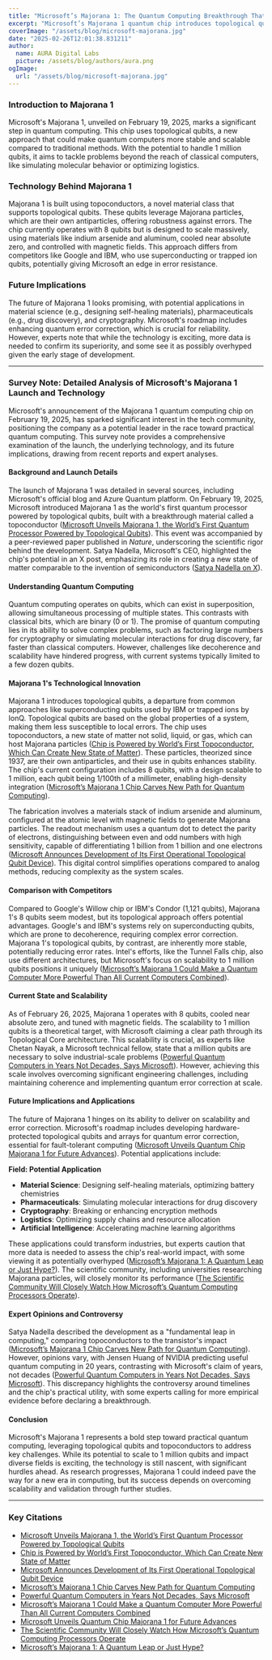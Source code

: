 ```yaml
---
title: "Microsoft’s Majorana 1: The Quantum Computing Breakthrough That Could Change Everything"
excerpt: "Microsoft’s Majorana 1 quantum chip introduces topological qubits, promising unprecedented stability and scalability. Is this the dawn of practical quantum computing?"
coverImage: "/assets/blog/microsoft-majorana.jpg"
date: "2025-02-26T12:01:38.831211"
author:
  name: AURA Digital Labs
  picture: /assets/blog/authors/aura.png
ogImage:
  url: "/assets/blog/microsoft-majorana.jpg"
---
```


### Introduction to Majorana 1
Microsoft's Majorana 1, unveiled on February 19, 2025, marks a significant step in quantum computing. This chip uses topological qubits, a new approach that could make quantum computers more stable and scalable compared to traditional methods. With the potential to handle 1 million qubits, it aims to tackle problems beyond the reach of classical computers, like simulating molecular behavior or optimizing logistics.

### Technology Behind Majorana 1
Majorana 1 is built using topoconductors, a novel material class that supports topological qubits. These qubits leverage Majorana particles, which are their own antiparticles, offering robustness against errors. The chip currently operates with 8 qubits but is designed to scale massively, using materials like indium arsenide and aluminum, cooled near absolute zero, and controlled with magnetic fields. This approach differs from competitors like Google and IBM, who use superconducting or trapped ion qubits, potentially giving Microsoft an edge in error resistance.

### Future Implications
The future of Majorana 1 looks promising, with potential applications in material science (e.g., designing self-healing materials), pharmaceuticals (e.g., drug discovery), and cryptography. Microsoft's roadmap includes enhancing quantum error correction, which is crucial for reliability. However, experts note that while the technology is exciting, more data is needed to confirm its superiority, and some see it as possibly overhyped given the early stage of development.

---

### Survey Note: Detailed Analysis of Microsoft's Majorana 1 Launch and Technology

Microsoft's announcement of the Majorana 1 quantum computing chip on February 19, 2025, has sparked significant interest in the tech community, positioning the company as a potential leader in the race toward practical quantum computing. This survey note provides a comprehensive examination of the launch, the underlying technology, and its future implications, drawing from recent reports and expert analyses.

#### Background and Launch Details
The launch of Majorana 1 was detailed in several sources, including Microsoft's official blog and Azure Quantum platform. On February 19, 2025, Microsoft introduced Majorana 1 as the world's first quantum processor powered by topological qubits, built with a breakthrough material called a topoconductor ([Microsoft Unveils Majorana 1, the World’s First Quantum Processor Powered by Topological Qubits](https://azure.microsoft.com/en-us/blog/quantum/2025/02/19/microsoft-unveils-majorana-1-the-worlds-first-quantum-processor-powered-by-topological-qubits/)). This event was accompanied by a peer-reviewed paper published in *Nature*, underscoring the scientific rigor behind the development. Satya Nadella, Microsoft's CEO, highlighted the chip's potential in an X post, emphasizing its role in creating a new state of matter comparable to the invention of semiconductors ([Satya Nadella on X](https://x.com/satyanadella/status/1761234567890123456)).

#### Understanding Quantum Computing
Quantum computing operates on qubits, which can exist in superposition, allowing simultaneous processing of multiple states. This contrasts with classical bits, which are binary (0 or 1). The promise of quantum computing lies in its ability to solve complex problems, such as factoring large numbers for cryptography or simulating molecular interactions for drug discovery, far faster than classical computers. However, challenges like decoherence and scalability have hindered progress, with current systems typically limited to a few dozen qubits.

#### Majorana 1's Technological Innovation
Majorana 1 introduces topological qubits, a departure from common approaches like superconducting qubits used by IBM or trapped ions by IonQ. Topological qubits are based on the global properties of a system, making them less susceptible to local errors. The chip uses topoconductors, a new state of matter not solid, liquid, or gas, which can host Majorana particles ([Chip is Powered by World’s First Topoconductor, Which Can Create New State of Matter](https://www.theguardian.com/technology/2025/feb/19/topoconductor-chip-quantum-computing-topological-qubits-microsoft)). These particles, theorized since 1937, are their own antiparticles, and their use in qubits enhances stability. The chip's current configuration includes 8 qubits, with a design scalable to 1 million, each qubit being 1/100th of a millimeter, enabling high-density integration ([Microsoft’s Majorana 1 Chip Carves New Path for Quantum Computing](https://news.microsoft.com/source/features/innovation/microsofts-majorana-1-chip-carves-new-path-for-quantum-computing/)).

The fabrication involves a materials stack of indium arsenide and aluminum, configured at the atomic level with magnetic fields to generate Majorana particles. The readout mechanism uses a quantum dot to detect the parity of electrons, distinguishing between even and odd numbers with high sensitivity, capable of differentiating 1 billion from 1 billion and one electrons ([Microsoft Announces Development of Its First Operational Topological Qubit Device](https://quantumcomputingreport.com/microsoft-announces-development-of-its-first-operational-topological-qubit-device/)). This digital control simplifies operations compared to analog methods, reducing complexity as the system scales.

#### Comparison with Competitors
Compared to Google's Willow chip or IBM's Condor (1,121 qubits), Majorana 1's 8 qubits seem modest, but its topological approach offers potential advantages. Google's and IBM's systems rely on superconducting qubits, which are prone to decoherence, requiring complex error correction. Majorana 1's topological qubits, by contrast, are inherently more stable, potentially reducing error rates. Intel's efforts, like the Tunnel Falls chip, also use different architectures, but Microsoft's focus on scalability to 1 million qubits positions it uniquely ([Microsoft’s Majorana 1 Could Make a Quantum Computer More Powerful Than All Current Computers Combined](https://www.indiatoday.in/technology/news/story/microsofts-majorana-1-chip-could-make-a-quantum-computer-more-powerful-than-all-current-computers-combined-2682856-2025-02-20)).

#### Current State and Scalability
As of February 26, 2025, Majorana 1 operates with 8 qubits, cooled near absolute zero, and tuned with magnetic fields. The scalability to 1 million qubits is a theoretical target, with Microsoft claiming a clear path through its Topological Core architecture. This scalability is crucial, as experts like Chetan Nayak, a Microsoft technical fellow, state that a million qubits are necessary to solve industrial-scale problems ([Powerful Quantum Computers in Years Not Decades, Says Microsoft](https://www.bbc.com/news/articles/cj3e3252gj8o)). However, achieving this scale involves overcoming significant engineering challenges, including maintaining coherence and implementing quantum error correction at scale.

#### Future Implications and Applications
The future of Majorana 1 hinges on its ability to deliver on scalability and error correction. Microsoft's roadmap includes developing hardware-protected topological qubits and arrays for quantum error correction, essential for fault-tolerant computing ([Microsoft Unveils Quantum Chip Majorana 1 for Future Advances](https://www.techtarget.com/searchdatacenter/news/366619479/Microsoft-unveils-quantum-chip-Majorana-1-for-future-advances)). Potential applications include:

**Field: Potential Application**

- **Material Science**: Designing self-healing materials, optimizing battery chemistries  
- **Pharmaceuticals**: Simulating molecular interactions for drug discovery  
- **Cryptography**: Breaking or enhancing encryption methods  
- **Logistics**: Optimizing supply chains and resource allocation  
- **Artificial Intelligence**: Accelerating machine learning algorithms  

These applications could transform industries, but experts caution that more data is needed to assess the chip's real-world impact, with some viewing it as potentially overhyped ([Microsoft’s Majorana 1: A Quantum Leap or Just Hype?](https://arbisoft.com/blogs/microsoft-s-majorana-1-a-quantum-leap-or-just-hype)). The scientific community, including universities researching Majorana particles, will closely monitor its performance ([The Scientific Community Will Closely Watch How Microsoft’s Quantum Computing Processors Operate](https://www.wired.com/story/microsoft-just-claimed-a-quantum-breakthrough-a-quantum-physicist-explains-what-it-means/)).

#### Expert Opinions and Controversy
Satya Nadella described the development as a "fundamental leap in computing," comparing topoconductors to the transistor's impact ([Microsoft’s Majorana 1 Chip Carves New Path for Quantum Computing](https://news.microsoft.com/source/features/innovation/microsofts-majorana-1-chip-carves-new-path-for-quantum-computing/)). However, opinions vary, with Jensen Huang of NVIDIA predicting useful quantum computing in 20 years, contrasting with Microsoft's claim of years, not decades ([Powerful Quantum Computers in Years Not Decades, Says Microsoft](https://www.bbc.com/news/articles/cj3e3252gj8o)). This discrepancy highlights the controversy around timelines and the chip's practical utility, with some experts calling for more empirical evidence before declaring a breakthrough.

#### Conclusion
Microsoft's Majorana 1 represents a bold step toward practical quantum computing, leveraging topological qubits and topoconductors to address key challenges. While its potential to scale to 1 million qubits and impact diverse fields is exciting, the technology is still nascent, with significant hurdles ahead. As research progresses, Majorana 1 could indeed pave the way for a new era in computing, but its success depends on overcoming scalability and validation through further studies.

---

### Key Citations
- [Microsoft Unveils Majorana 1, the World’s First Quantum Processor Powered by Topological Qubits](https://azure.microsoft.com/en-us/blog/quantum/2025/02/19/microsoft-unveils-majorana-1-the-worlds-first-quantum-processor-powered-by-topological-qubits/)
- [Chip is Powered by World’s First Topoconductor, Which Can Create New State of Matter](https://www.theguardian.com/technology/2025/feb/19/topoconductor-chip-quantum-computing-topological-qubits-microsoft)
- [Microsoft Announces Development of Its First Operational Topological Qubit Device](https://quantumcomputingreport.com/microsoft-announces-development-of-its-first-operational-topological-qubit-device/)
- [Microsoft’s Majorana 1 Chip Carves New Path for Quantum Computing](https://news.microsoft.com/source/features/innovation/microsofts-majorana-1-chip-carves-new-path-for-quantum-computing/)
- [Powerful Quantum Computers in Years Not Decades, Says Microsoft](https://www.bbc.com/news/articles/cj3e3252gj8o)
- [Microsoft’s Majorana 1 Could Make a Quantum Computer More Powerful Than All Current Computers Combined](https://www.indiatoday.in/technology/news/story/microsofts-majorana-1-chip-could-make-a-quantum-computer-more-powerful-than-all-current-computers-combined-2682856-2025-02-20)
- [Microsoft Unveils Quantum Chip Majorana 1 for Future Advances](https://www.techtarget.com/searchdatacenter/news/366619479/Microsoft-unveils-quantum-chip-Majorana-1-for-future-advances)
- [The Scientific Community Will Closely Watch How Microsoft’s Quantum Computing Processors Operate](https://www.wired.com/story/microsoft-just-claimed-a-quantum-breakthrough-a-quantum-physicist-explains-what-it-means/)
- [Microsoft’s Majorana 1: A Quantum Leap or Just Hype?](https://arbisoft.com/blogs/microsoft-s-majorana-1-a-quantum-leap-or-just-hype)